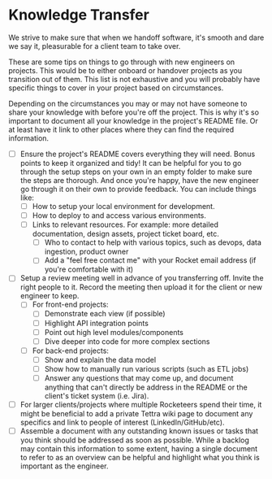 # Knowledge Transfer

We strive to make sure that when we handoff software, it's smooth and dare we say it, pleasurable for a client team to take over.

These are some tips on things to go through with new engineers on projects. This would be to either onboard or handover projects as you transition out of them. This list is not exhaustive and you will probably have specific things to cover in your project based on circumstances.

Depending on the circumstances you may or may not have someone to share your knowledge with before you're off the project. This is why it's so important to document all your knowledge in the project's README file. Or at least have it link to other places where they can find the required information.

- [ ] Ensure the project's README covers everything they will need. Bonus points to keep it organized and tidy! It can be helpful for you to go through the setup steps on your own in an empty folder to make sure the steps are thorough. And once you're happy, have the new engineer go through it on their own to provide feedback. You can include things like:
  - [ ] How to setup your local environment for development.
  - [ ] How to deploy to and access various environments.
  - [ ] Links to relevant resources. For example: more detailed documentation, design assets, project ticket board, etc.
    - [ ] Who to contact to help with various topics, such as devops, data ingestion, product owner
    - [ ] Add a "feel free contact me" with your Rocket email address (if you're comfortable with it)
- [ ] Setup a review meeting well in advance of you transferring off. Invite the right people to it. Record the meeting then upload it for the client or new engineer to keep.
  - [ ] For front-end projects:
    - [ ] Demonstrate each view (if possible)
    - [ ] Highlight API integration points
    - [ ] Point out high level modules/components
    - [ ] Dive deeper into code for more complex sections
  - [ ] For back-end projects:
    - [ ] Show and explain the data model
    - [ ] Show how to manually run various scripts (such as ETL jobs)
    - [ ] Answer any questions that may come up, and document anything that can't directly be address in the README or the client's ticket system (i.e. Jira).
- [ ] For larger clients/projects where multiple Rocketeers spend their time, it might be beneficial to add a private Tettra wiki page to document any specifics and link to people of interest (LinkedIn/GitHub/etc).
- [ ] Assemble a document with any outstanding known issues or tasks that you think should be addressed as soon as possible. While a backlog may contain this information to some extent, having a single document to refer to as an overview can be helpful and highlight what you think is important as the engineer.
